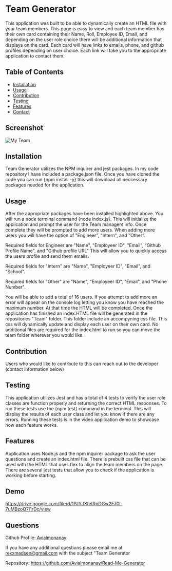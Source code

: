 # Team Generator        
This application was built to be able to dynamically create an HTML file with your team members. This page is easy to view and each team member has their own card containing their Name, Roll, Employee ID, Email, and depending on the user role choice there will be additional information that displays on the card. Each card will have links to emails, phone, and github profiles depending on user choice. Each link will take you to the appropriate application to contact them.  


## Table of Contents

- [Installation](#installation)
- [Usage](#usage)
- [Contribution](#contribution)
- [Testing](#testing)
- [Features](#features)
- [Contact](#questions)

## Screenshot
![My Team](https://user-images.githubusercontent.com/108016215/193398549-2334f268-67bf-4717-882b-bbd06ef455fd.PNG)

## Installation
Team Generator utilizes the NPM inquirer and jest  packages. In my code repository I have included a package.json file. Once you have cloned the code you can run {npm install -y} this will download all neccessary packages needed for the application.

## Usage
After the appropriate packages have been installed highlighted above. You will run a node terminal command {node index.js}. This will initialize the application and prompt the user for the Team managers info. Once complete they will be prompted to add more users. When adding more users you will have the option of "Engineer", "Intern", and "Other". 

Required fields for Engineer are "Name", "Employeer ID", "Email", "Github Profile Name", and "Github profile URL" This will allow you to quickly access the users profile and send them emails. 

Required fields for "Intern" are "Name", "Employeer ID", "Email", and "School". 

Required fields for "Other" are "Name", "Employeer ID", "Email", and "Phone Number". 

You will be able to add a total of 16 users. If you attempt to add more an error will appear on the console log letting you know you have reached the maximum number. At that time the HTML will be completed. Once the application has finished an index.HTML file will be generated in the repositories "Team" folder. This folder include an accompyning css file. This css will dynamically update and display each user on their own card. No additional files are required for the index.html to run so you can move the team folder wherever you would like.

## Contribution
Users who would like to contrbute to this can reach out to the developer (contact information below)

## Testing
This application utilizes Jest and has a total of 4 tests to verify the user role classes are function properly and returning the correct HTML responses. To run these tests use the {npm test} command in the terminal. This will display the results of each user class and let you know if there are any errors. Running these tests is in the video application demo to showcase how each feature works.

## Features
Application uses Node.js and the npm inquirer package to ask the user questions and create an index.html file. There is prebuilt css file that can be used with the HTML that uses flex to align the team members on the page. There are several jest  tests that allow you to check if the application is working before starting.

## Demo
https://drive.google.com/file/d/1PJYJXfetRpDGw2F70l-7uMBzoQ7I1rDc/view

## Questions
Github Profile:[ Avialmonanay](https://github.com/Avialmonanay)

If you have any additional questions please email me at rexxmadsen@gmail.com with the subject "Team Generator

Repository: https://github.com/Avialmonanay/Read-Me-Generator

